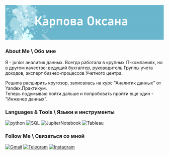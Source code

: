 ![Header](https://github.com/ovalentinka/ovalentinka/blob/Ya.Praktikum/header.PNG)

### About Me \ Обо мне
Я  - junior аналитик данных. 
Всегда работала в крупных IT-компаниях, но в другом качестве: ведущий бухгалтер, руководитель Группы учета доходов, эксперт бизнес-процессов Учетного центра.   

Решила расширить кругозор, записалась на курс "Аналитик данных" от Yandex.Практикум.    
Теперь подумываю пойти дальше и попробовать пройти еще один  - "Инженер данных".


### Languages & Tools \ Языки и инструменты
![python](https://img.shields.io/badge/-Python-69b5cc?style=for-the-badge&logo=Python)
![SQL](https://img.shields.io/badge/-SQL-69b5cc?style=for-the-badge&logo=mySQL)
![JupiterNotebook](https://img.shields.io/badge/-JupyterHub-69b5cc?style=for-the-badge&logo=Jupyter)
![Tableau](https://img.shields.io/badge/-Tableau-69b5cc?style=for-the-badge&logo=Tableau)

### Follow Me \ Связаться со мной
[![Gmail](https://img.shields.io/badge/-mail-69b5cc?style=for-the-badge&logo=Gmail)](mailto:oxvkarpova@gmail.com)
[![Telegram](https://img.shields.io/badge/-Telegram-69b5cc?style=for-the-badge&logo=Telegram)](https://t.me/murmure)
[![Instagram](https://img.shields.io/badge/-Instagram-69b5cc?style=for-the-badge&logo=Instagram)](https://www.instagram.com/oxvkarpova)
